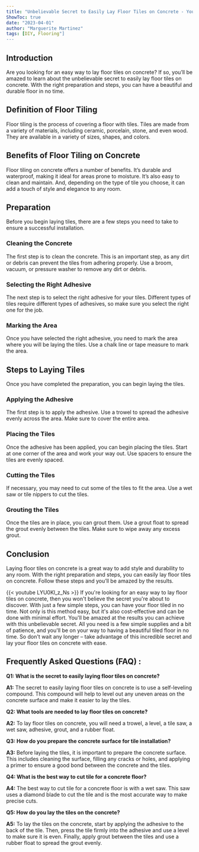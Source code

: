```yaml
---
title: "Unbelievable Secret to Easily Lay Floor Tiles on Concrete - You'll Be Amazed!"
ShowToc: true 
date: "2023-04-01"
author: "Marguerite Martinez" 
tags: [DIY, Flooring"]
---
```

## Introduction

Are you looking for an easy way to lay floor tiles on concrete? If so, you’ll be amazed to learn about the unbelievable secret to easily lay floor tiles on concrete. With the right preparation and steps, you can have a beautiful and durable floor in no time. 

## Definition of Floor Tiling

Floor tiling is the process of covering a floor with tiles. Tiles are made from a variety of materials, including ceramic, porcelain, stone, and even wood. They are available in a variety of sizes, shapes, and colors. 

## Benefits of Floor Tiling on Concrete

Floor tiling on concrete offers a number of benefits. It’s durable and waterproof, making it ideal for areas prone to moisture. It’s also easy to clean and maintain. And, depending on the type of tile you choose, it can add a touch of style and elegance to any room. 

## Preparation

Before you begin laying tiles, there are a few steps you need to take to ensure a successful installation. 

### Cleaning the Concrete

The first step is to clean the concrete. This is an important step, as any dirt or debris can prevent the tiles from adhering properly. Use a broom, vacuum, or pressure washer to remove any dirt or debris. 

### Selecting the Right Adhesive

The next step is to select the right adhesive for your tiles. Different types of tiles require different types of adhesives, so make sure you select the right one for the job. 

### Marking the Area

Once you have selected the right adhesive, you need to mark the area where you will be laying the tiles. Use a chalk line or tape measure to mark the area. 

## Steps to Laying Tiles

Once you have completed the preparation, you can begin laying the tiles. 

### Applying the Adhesive

The first step is to apply the adhesive. Use a trowel to spread the adhesive evenly across the area. Make sure to cover the entire area. 

### Placing the Tiles

Once the adhesive has been applied, you can begin placing the tiles. Start at one corner of the area and work your way out. Use spacers to ensure the tiles are evenly spaced. 

### Cutting the Tiles

If necessary, you may need to cut some of the tiles to fit the area. Use a wet saw or tile nippers to cut the tiles. 

### Grouting the Tiles

Once the tiles are in place, you can grout them. Use a grout float to spread the grout evenly between the tiles. Make sure to wipe away any excess grout. 

## Conclusion

Laying floor tiles on concrete is a great way to add style and durability to any room. With the right preparation and steps, you can easily lay floor tiles on concrete. Follow these steps and you’ll be amazed by the results.

{{< youtube LYU0Kl_z_Ns >}} 
If you're looking for an easy way to lay floor tiles on concrete, then you won't believe the secret you're about to discover. With just a few simple steps, you can have your floor tiled in no time. Not only is this method easy, but it's also cost-effective and can be done with minimal effort. You'll be amazed at the results you can achieve with this unbelievable secret. All you need is a few simple supplies and a bit of patience, and you'll be on your way to having a beautiful tiled floor in no time. So don't wait any longer – take advantage of this incredible secret and lay your floor tiles on concrete with ease.

## Frequently Asked Questions (FAQ) :
**Q1: What is the secret to easily laying floor tiles on concrete?**

**A1:** The secret to easily laying floor tiles on concrete is to use a self-leveling compound. This compound will help to level out any uneven areas on the concrete surface and make it easier to lay the tiles. 

**Q2: What tools are needed to lay floor tiles on concrete?**

**A2:** To lay floor tiles on concrete, you will need a trowel, a level, a tile saw, a wet saw, adhesive, grout, and a rubber float. 

**Q3: How do you prepare the concrete surface for tile installation?**

**A3:** Before laying the tiles, it is important to prepare the concrete surface. This includes cleaning the surface, filling any cracks or holes, and applying a primer to ensure a good bond between the concrete and the tiles. 

**Q4: What is the best way to cut tile for a concrete floor?**

**A4:** The best way to cut tile for a concrete floor is with a wet saw. This saw uses a diamond blade to cut the tile and is the most accurate way to make precise cuts. 

**Q5: How do you lay the tiles on the concrete?**

**A5:** To lay the tiles on the concrete, start by applying the adhesive to the back of the tile. Then, press the tile firmly into the adhesive and use a level to make sure it is even. Finally, apply grout between the tiles and use a rubber float to spread the grout evenly.





